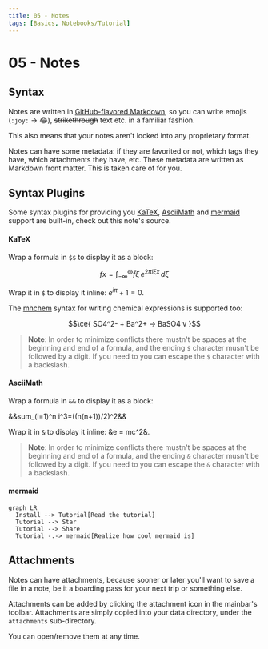```yaml
---
title: 05 - Notes
tags: [Basics, Notebooks/Tutorial]
---
```


# 05 - Notes

## Syntax

Notes are written in [GitHub-flavored Markdown](https://guides.github.com/features/mastering-markdown), so you can write emojis (`:joy:` -> :joy:), ~~strikethrough~~ text etc. in a familiar fashion.

This also means that your notes aren't locked into any proprietary format.

Notes can have some metadata: if they are favorited or not, which tags they have, which attachments they have, etc. These metadata are written as Markdown front matter. This is taken care of for you.

## Syntax Plugins

Some syntax plugins for providing you [KaTeX](https://katex.org), [AsciiMath](http://asciimath.org) and [mermaid](https://github.com/knsv/mermaid) support are built-in, check out this note's source.

#### KaTeX

Wrap a formula in `$$` to display it as a block:

$$f{x} = \int_{-\infty}^\infty \hat f\xi\,e^{2 \pi i \xi x} \,d\xi$$

Wrap it in `$` to display it inline: $e^{iπ} + 1 = 0$.

The [mhchem](https://docs.moodle.org/36/en/Chemistry_notation_using_mhchem) syntax for writing chemical expressions is supported too:

$$\ce{ SO4^2- + Ba^2+ -> BaSO4 v }$$

> **Note**: In order to minimize conflicts there mustn't be spaces at the beginning and end of a formula, and the ending `$` character musn't be followed by a digit. If you need to you can escape the `$` character with a backslash.

#### AsciiMath

Wrap a formula in `&&` to display it as a block:

&&sum_(i=1)^n i^3=((n(n+1))/2)^2&&

Wrap it in `&` to display it inline: &e = mc^2&.

> **Note**: In order to minimize conflicts there mustn't be spaces at the beginning and end of a formula, and the ending `&` character musn't be followed by a digit. If you need to you can escape the `&` character with a backslash.

#### mermaid

```mermaid
graph LR
  Install --> Tutorial[Read the tutorial]
  Tutorial --> Star
  Tutorial --> Share
  Tutorial -.-> mermaid[Realize how cool mermaid is]
```

## Attachments

Notes can have attachments, because sooner or later you'll want to save a file in a note, be it a boarding pass for your next trip or something else.

Attachments can be added by clicking the attachment icon in the mainbar's toolbar. Attachments are simply copied into your data directory, under the `attachments` sub-directory.

You can open/remove them at any time.
